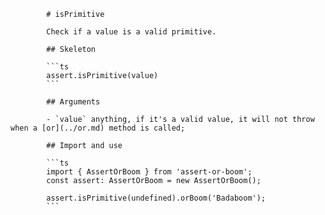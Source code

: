             # isPrimitive

            Check if a value is a valid primitive.

            ## Skeleton

            ```ts
            assert.isPrimitive(value)
            ```

            ## Arguments

            - `value` anything, if it's a valid value, it will not throw when a [or](../or.md) method is called;

            ## Import and use

            ```ts
            import { AssertOrBoom } from 'assert-or-boom';
            const assert: AssertOrBoom = new AssertOrBoom();

            assert.isPrimitive(undefined).orBoom('Badaboom');
            ```

